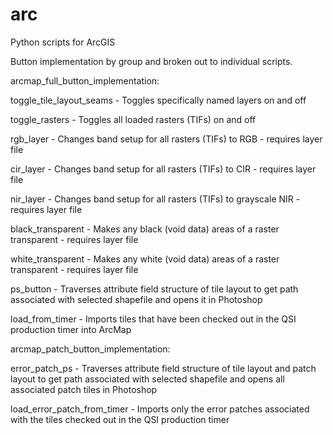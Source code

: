 # arc
Python scripts for ArcGIS

Button implementation by group and broken out to individual scripts.

arcmap_full_button_implementation:

  toggle_tile_layout_seams - Toggles specifically named layers on and off
  
  toggle_rasters - Toggles all loaded rasters (TIFs) on and off
  
  rgb_layer - Changes band setup for all rasters (TIFs) to RGB - requires layer file
  
  cir_layer - Changes band setup for all rasters (TIFs) to CIR - requires layer file
  
  nir_layer - Changes band setup for all rasters (TIFs) to grayscale NIR - requires layer file
  
  black_transparent - Makes any black (void data) areas of a raster transparent - requires layer file
  
  white_transparent - Makes any white (void data) areas of a raster transparent - requires layer file
  
  ps_button - Traverses attribute field structure of tile layout to get path associated with selected shapefile and opens it in  Photoshop
  
  load_from_timer - Imports tiles that have been checked out in the QSI production timer into ArcMap
  

arcmap_patch_button_implementation:


  error_patch_ps - Traverses attribute field structure of tile layout and patch layout to get path associated with selected shapefile and opens all associated patch tiles in Photoshop
  
  load_error_patch_from_timer - Imports only the error patches associated with the tiles checked out in the QSI production timer
  
  
